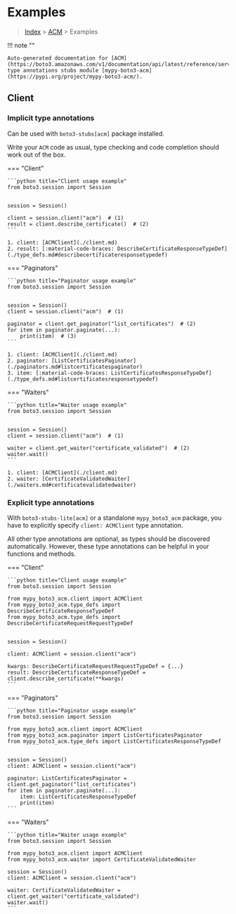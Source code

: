 # Examples

> [Index](../README.md) > [ACM](./README.md) > Examples

!!! note ""

    Auto-generated documentation for [ACM](https://boto3.amazonaws.com/v1/documentation/api/latest/reference/services/acm.html#ACM)
    type annotations stubs module [mypy-boto3-acm](https://pypi.org/project/mypy-boto3-acm/).

## Client

### Implicit type annotations

Can be used with `boto3-stubs[acm]` package installed.

Write your `ACM` code as usual,
type checking and code completion should work out of the box.


=== "Client"

    ```python title="Client usage example"
    from boto3.session import Session


    session = Session()

    client = session.client("acm")  # (1)
    result = client.describe_certificate()  # (2)
    ```

    1. client: [ACMClient](./client.md)
    2. result: [:material-code-braces: DescribeCertificateResponseTypeDef](./type_defs.md#describecertificateresponsetypedef) 



=== "Paginators"

    ```python title="Paginator usage example"
    from boto3.session import Session


    session = Session()
    client = session.client("acm")  # (1)

    paginator = client.get_paginator("list_certificates")  # (2)
    for item in paginator.paginate(...):
        print(item)  # (3)
    ```

    1. client: [ACMClient](./client.md)
    2. paginator: [ListCertificatesPaginator](./paginators.md#listcertificatespaginator)
    3. item: [:material-code-braces: ListCertificatesResponseTypeDef](./type_defs.md#listcertificatesresponsetypedef) 



=== "Waiters"

    ```python title="Waiter usage example"
    from boto3.session import Session


    session = Session()
    client = session.client("acm")  # (1)

    waiter = client.get_waiter("certificate_validated")  # (2)
    waiter.wait()
    ```

    1. client: [ACMClient](./client.md)
    2. waiter: [CertificateValidatedWaiter](./waiters.md#certificatevalidatedwaiter)


### Explicit type annotations

With `boto3-stubs-lite[acm]`
or a standalone `mypy_boto3_acm` package, you have to explicitly specify `client: ACMClient` type annotation.

All other type annotations are optional, as types should be discovered automatically.
However, these type annotations can be helpful in your functions and methods.


=== "Client"

    ```python title="Client usage example"
    from boto3.session import Session

    from mypy_boto3_acm.client import ACMClient
    from mypy_boto3_acm.type_defs import DescribeCertificateResponseTypeDef
    from mypy_boto3_acm.type_defs import DescribeCertificateRequestRequestTypeDef


    session = Session()

    client: ACMClient = session.client("acm")

    kwargs: DescribeCertificateRequestRequestTypeDef = {...}
    result: DescribeCertificateResponseTypeDef = client.describe_certificate(**kwargs)
    ```



=== "Paginators"

    ```python title="Paginator usage example"
    from boto3.session import Session

    from mypy_boto3_acm.client import ACMClient
    from mypy_boto3_acm.paginator import ListCertificatesPaginator
    from mypy_boto3_acm.type_defs import ListCertificatesResponseTypeDef


    session = Session()
    client: ACMClient = session.client("acm")

    paginator: ListCertificatesPaginator = client.get_paginator("list_certificates")
    for item in paginator.paginate(...):
        item: ListCertificatesResponseTypeDef
        print(item)
    ```



=== "Waiters"

    ```python title="Waiter usage example"
    from boto3.session import Session

    from mypy_boto3_acm.client import ACMClient
    from mypy_boto3_acm.waiter import CertificateValidatedWaiter

    session = Session()
    client: ACMClient = session.client("acm")

    waiter: CertificateValidatedWaiter = client.get_waiter("certificate_validated")
    waiter.wait()
    ```


